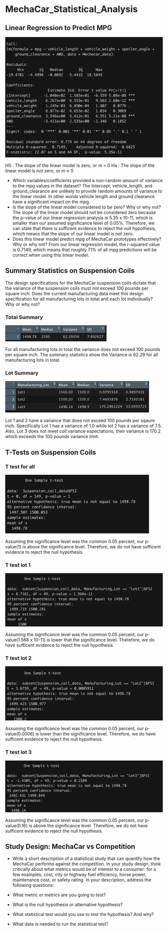 # MechaCar_Statistical_Analysis

## Linear Regression to Predict MPG
![Mpg Summary Statistics](/images/mpg_linear_regression.png)

H0 : The slope of the linear model is zero, or m = 0
Ha : The slope of the linear model is not zero, or m ≠ 0

- Which variables/coefficients provided a non-random amount of variance to the mpg values in the dataset?
The Intercept, vehicle_length, and ground_clearance are unlikely to provide random amounts of variance to the linear model. In other words vehicle length and ground clearance have a significant impact on the mpg.
- Is the slope of the linear model considered to be zero? Why or why not?
The slope of the linear model should not be considered zero because the p-value of our linear regression analysis is 5.35 x 10-11, which is smaller than our assumed significance level of 0.05%. Therefore, we can state that there is sufficent evidence to reject the null hypothesis, which means that the slope of our linear model is not zero. 
- Does this linear model predict mpg of MechaCar prototypes effectively? Why or why not?
From our linear regression model, the r-squared value is 0.7149, which means that roughly 71% of all mpg predictions will be correct when using this linear model.

## Summary Statistics on Suspension Coils

The design specifications for the MechaCar suspension coils dictate that the variance of the suspension coils must not exceed 100 pounds per square inch. Does the current manufacturing data meet this design specification for all manufacturing lots in total and each lot individually? Why or why not?

### Total Summary
![Total Summary Statistics](/images/total_summary2.png)

For all manufacturing lots in total the variance does not exceed 100 pounds per square inch. The summary statistics show the Variance is 62.29 for all manufacturing lots in total.

### Lot Summary
![Lot Summary Statistics](/images/lot_summary2.png)

Lot 1 and 2 have a variance that does not exceed 100 pounds per sqaure inch. Specifically Lot 1 has a variance of 1.0 while lot 2 has a variance of 7.5. Also, Lot 3 does not meet coil variance espectations, their variance is 170.2 which exceeds the 100 pounds variance limit.


## T-Tests on Suspension Coils
### T test for all
![t test for all](/images/t_test_for_all.png)

Assuming the significance level was the common 0.05 percent, our p-value(1) is above the significance level. Therefore, we do not have sufficent evidence to reject the null hypothesis.

### T test lot 1
![t test lot1](/images/t_test_lot1.png)

Assuming the significance level was the common 0.05 percent, our p-value(1.568 x 10-11) is lower that the significance level. Therefore, we do have sufficent evidence to reject the null hypothesis.

### T test lot 2
![t test lot2](/images/t_test_lot2.png)

Assuming the significance level was the common 0.05 percent, our p-value(0.0006) is lower than the significance level. Therefore, we do have sufficent evidence to reject the null hypothesis.

### T test lot 3
![t test lot3](/images/t_test_lot3.png)

Assuming the significance level was the common 0.05 percent, our p-value(0.16) is above the significance level. Therefore, we do not have sufficent evidence to reject the null hypothesis.

## Study Design: MechaCar vs Competition

- Write a short description of a statistical study that can quantify how the MechaCar performs against the competition. In your study design, think critically about what metrics would be of interest to a consumer: for a few examples, cost, city or highway fuel efficiency, horse power, maintenance cost, or safety rating.
In your description, address the following questions:



- What metric or metrics are you going to test?
- What is the null hypothesis or alternative hypothesis?
- What statistical test would you use to test the hypothesis? And why?
- What data is needed to run the statistical test?

